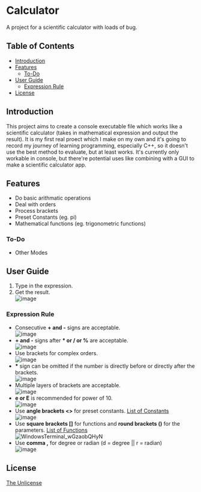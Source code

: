 # Calculator
A project for a scientific calculator with loads of bug.

## Table of Contents
* [Introduction](#introduction)
* [Features](#features)
  * [To-Do](#to-do)
* [User Guide](#user-guide)
  * [Expression Rule](#expression-rule)
* [License](#license)

## Introduction
This project aims to create a console executable file which works like a scientific calculator (takes in mathematical expression and output the result).
It is my first real proect which I make on my own and it's going to record my journey of learning programming, especially C++, so it doesn't use the best method to evaluate, but at least works.
It's currently only workable in console, but there're potential uses like combining with a GUI to make a scientific calculator app.

## Features
* Do basic arithmatic operations
* Deal with orders
* Process brackets
* Preset Constants (eg. pi)
* Mathematical functions (eg. trigonometric functions)
### To-Do
* Other Modes

## User Guide
1. Type in the expression.
2. Get the result.<br />
   ![image](https://github.com/KohKoh-Nut/Cpp-Calculator/assets/166701768/8788564e-bc5f-4979-b078-2c2e8762f3bc)
### Expression Rule
* Consecutive **\+ and -** signs are acceptable.<br />
![image](https://github.com/KohKoh-Nut/Cpp-Calculator/assets/166701768/4e488df8-c6e2-40d8-ba5c-6b071fe199ea)
* **\+ and -** signs after **\* or / or %** are acceptable.<br />
![image](https://github.com/KohKoh-Nut/Cpp-Calculator/assets/166701768/db3139e1-86c6-470b-8276-20199e46a5c1)
* Use brackets for complex orders.<br />
![image](https://github.com/KohKoh-Nut/Cpp-Calculator/assets/166701768/5ba087fd-59b2-4e85-b708-5617193ac9bf)
* **\*** sign can be omitted if the number is directly before or directly after the brackets.<br />
![image](https://github.com/KohKoh-Nut/Cpp-Calculator/assets/166701768/5a523786-a713-4979-99e5-eb42cdd41cc1)
* Multiple layers of brackets are acceptable.<br />
![image](https://github.com/KohKoh-Nut/Cpp-Calculator/assets/166701768/ab0df31e-aee1-4f3e-b845-f4b9c74710be)
* **e or E** is recommended for power of 10.<br />
![image](https://github.com/KohKoh-Nut/Cpp-Calculator/assets/166701768/e6c1085d-efcf-43fc-a0f0-0e248a4affd3)
* Use **angle brackets <>** for preset constants. [List of Constants](List_of_Constants.png)<br />
![image](https://github.com/KohKoh-Nut/Cpp-Calculator/assets/166701768/59482109-723a-48e2-9c7a-be51c6138c2f)
* Use **square brackets []** for functions and **round brackets ()** for the parameters. [List of Functions](List_of_Functions.png)<br />
![WindowsTerminal_wGzaobQHyN](https://github.com/KohKoh-Nut/Cpp-Calculator/assets/166701768/0dd8faf0-871e-4539-b50b-4ba425ebb861)
* Use **comma ,** for degree or radian (d = degree || r = radian)<br />
![image](https://github.com/KohKoh-Nut/Cpp-Calculator/assets/166701768/d98aa4d8-40db-41a9-9c4e-37d6be8233a9)

## License
[The Unlicense](https://choosealicense.com/licenses/unlicense/)
